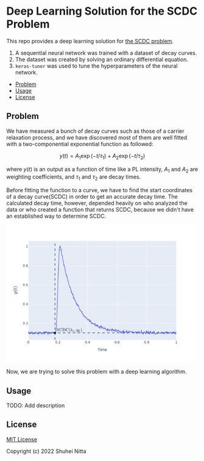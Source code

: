 # Deep Learning Solution for the SCDC Problem <!-- omit in toc -->

This repo provides a deep learning solution for [the SCDC problem](#Problem).

1. A sequential neural network was trained with a dataset of decay curves.
2. The dataset was created by solving an ordinary differential equation.
3. `keras-tuner` was used to tune the hyperparameters of the neural network.

- [Problem](#problem)
- [Usage](#usage)
- [License](#license)

## Problem

We have measured a bunch of decay curves such as those of a carrier relaxation process,
and we have discovered most of them are well fitted with a two-componential exponential function as followed:

$$y(t) = A_1 \exp{(-t/\tau_1)} + A_2 \exp{(-t/\tau_2)}$$

where $y(t)$ is an output as a function of time like a PL intensity, $A_1$ and $A_2$ are weighting coefficients, and $\tau_1$ and $\tau_2$ are decay times.

Before fitting the function to a curve, we have to find the start coordinates of a decay curve(SCDC) in order to get an accurate decay time.
The calculated decay time, however, depended heavily on who analyzed the data or who created a function that returns SCDC, because we didn't have an established way to determine SCDC.

![A decay curve](./images/decay_curve.png)

Now, we are trying to solve this problem with a deep learning algorithm.

## Usage

TODO: Add description

## License

[MIT License](./LICENSE)

Copyright (c) 2022 Shuhei Nitta
